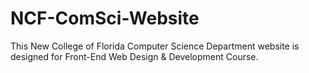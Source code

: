 # NCF-ComSci-Website
This New College of Florida Computer Science Department website is designed for Front-End Web Design &amp; Development Course.
